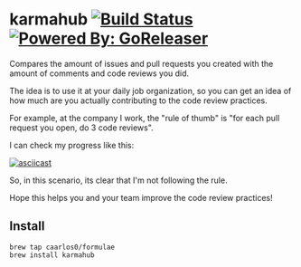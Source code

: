 # karmahub [![Build Status](https://travis-ci.org/caarlos0/karmahub.svg?branch=master)](https://travis-ci.org/caarlos0/karmahub) [![Powered By: GoReleaser](https://img.shields.io/badge/powered%20by-goreleaser-green.svg?style=flat-square)](https://github.com/goreleaser)

Compares the amount of issues and pull requests you created with the amount
of comments and code reviews you did.

The idea is to use it at your daily job organization, so you can get an idea
of how much are you actually contributing to the code review practices.

For example, at the company I work, the "rule of thumb" is
"for each pull request you open, do 3 code reviews".

I can check my progress like this:

[![asciicast](https://asciinema.org/a/96142.png)](https://asciinema.org/a/96142)

So, in this scenario, its clear that I'm not following the rule.

Hope this helps you and your team improve the code review practices!


## Install

```console
brew tap caarlos0/formulae
brew install karmahub
```

